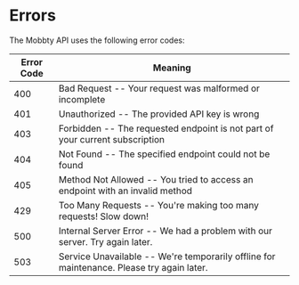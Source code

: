 # Errors

The Mobbty API uses the following error codes:

Error Code | Meaning
---------- | -------
400 | Bad Request -- Your request was malformed or incomplete
401 | Unauthorized -- The provided API key is wrong
403 | Forbidden -- The requested endpoint is not part of your current subscription
404 | Not Found -- The specified endpoint could not be found
405 | Method Not Allowed -- You tried to access an endpoint with an invalid method
429 | Too Many Requests -- You're making too many requests! Slow down!
500 | Internal Server Error -- We had a problem with our server. Try again later.
503 | Service Unavailable -- We're temporarily offline for maintenance. Please try again later.
